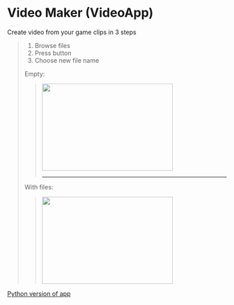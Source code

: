 # Video Maker (VideoApp)
Create video from your game clips in 3 steps
>1. Browse files
>2. Press <OK> button
>3. Choose new file name
>> 
>Empty:  
>><img src="https://media.discordapp.net/attachments/889867107846750281/889867219016773673/unknown.png" width="300" height="200">
>>
>>----------
>>
>With files:  
>><img src="https://cdn.discordapp.com/attachments/889867107846750281/889869563464912916/unknown.png" width="300" height="200">
  
[Python version of app](https://github.com/KXRXH/VideoMaker "Slower, but has more features")

